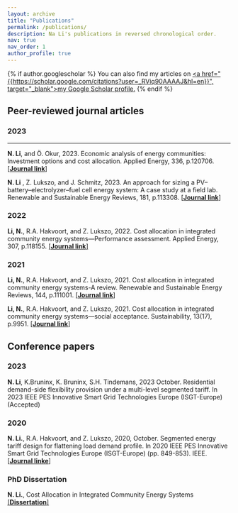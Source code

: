 ```yaml
---
layout: archive
title: "Publications"
permalink: /publications/
description: Na Li's publications in reversed chronological order.
nav: true
nav_order: 1
author_profile: true
---
```


{% if author.googlescholar %}
  You can also find my articles on <u><a href="{{https://scholar.google.com/citations?user=_RViq90AAAAJ&hl=en}}", target="_blank">my Google Scholar profile</a>.</u>
{% endif %}

## Peer-reviewed journal articles

### 2023
---

**N. Li**, and Ö. Okur, 2023. Economic analysis of energy communities: Investment options and cost allocation. Applied Energy, 336, p.120706. [[**Journal link**]](https://www.sciencedirect.com/science/article/pii/S0306261923000703) 
  <!-- <details> -->
 <!-- <summary><strong>Abstract</strong></summary> -->
<!-- Energy communities play an important role in the energy transition to future clean and sustainable energy. The economic feasibility of an energy community is largely affected by its investment options: either a third party or households themselves can invest in distributed energy resources. Another common problem for energy communities is cost allocation among local community members to ensure cost recovery. For these reasons, in this paper, an economic feasibility analysis for energy communities with two investment options is conducted: third party investment and self-investment, while also taking into account various cost allocation methods. An optimization model is developed to solve the optimal operation of the energy community with both investment options. The results indicate that it is economically feasible for a third party to invest in an energy community with the right energy prices and payback time. In this case, the third party makes the highest profits when the payback time is 15 years, which is around 50% percent of its total investment cost. In addition, it is possible for the third party to have multiple cost allocation methods within the same energy community. On the other hand, local community members benefit the most from a joint investment, despite the high initial investment costs. The energy costs of each household are largely affected by the payback time and cost allocation methods. These variations are the largest when payback time is 25 years, which is also the system lifetime. Overall, this study provides insights both for third parties and households to make decisions on investment options and cost allocation. -->
  <!-- </details> --> 

 **N. Li** , Z. Lukszo, and J. Schmitz, 2023. An approach for sizing a PV–battery–electrolyzer–fuel cell energy system: A case study at a field lab. Renewable and Sustainable Energy Reviews, 181, p.113308. [[**Journal link**]](https://www.sciencedirect.com/science/article/pii/S1364032123001648) 
    <!-- <details> -->
    <!-- <summary><strong>Abstract</strong></summary> -->
  <!-- Hydrogen is becoming increasingly popular as a clean, secure, and affordable energy source for the future. This study develops an approach for designing a PV–battery–electrolyzer–fuel cell energy system that utilizes hydrogen as a long-term storage medium and battery as a short-term storage medium. The system is designed to supply load demand primarily through direct electricity generation in the summer, and indirect electricity generation through hydrogen in the winter. The sizing of system components is based on the direct electricity and indirect hydrogen demand, with a key input parameter being the load sizing factor, which determines the extent to which hydrogen is used to meet seasonal imbalance. Technical and financial indicators are used to assess the performance of the designed system. Simulation results indicate that the energy system can effectively balance the seasonal variation of renewable generation and load demand with the use of hydrogen. Additionally, guidelines for achieving self-sufficiency and system sustainability for providing enough power in the following years are provided to determine the appropriate component size. The sensitivity analysis indicates that the energy system can achieve self-sufficiency and system sustainability with a proper load sizing factor from a technical perspective. From an economic perspective, the levelized cost of energy is relatively high because of the high costs of hydrogen-related components at this moment. However, it has great economic potential for future self-sufficient energy systems with the maturity of hydrogen technologies. -->
  <!-- </details> --> 

### 2022
  **Li, N.**, R.A. Hakvoort, and Z. Lukszo, 2022. Cost allocation in integrated community energy systems—Performance assessment. Applied Energy, 307, p.118155. [[**Journal link**]](https://www.sciencedirect.com/science/article/pii/S030626192101429X) 
    <!-- <details> -->
    <!-- <summary><strong>Abstract</strong></summary> -->
  <!-- Integrated community energy systems (ICESs) are a modern development of local energy systems by integrating distributed energy resources and local communities. Cost allocation is one of the key issues affecting the success of ICESs. Costs should be allocated to those who cause them, and benefits to those who make the investments. A well-designed cost allocation approach will therefore contribute to a successful implementation and sustainable development of ICESs. This paper presents a general framework for designing cost allocation schemes in ICESs. Various cost allocation methods are proposed to compute the energy bills for local community members in an ICES. In addition, the cost reflectiveness of different cost allocation methods has been computed based on a case study of an ICES to gain insights into how well the costs are allocated. Next to this, the same is also done for the cost predictability to investigate how the energy costs would change in the long term. The results showed that methods with a single energy charging component perform the best in terms of the two criteria. Our assessment can facilitate local community members in selecting a method that satisfies their requirements. Overall, this research contributes to a successful implementation of cost allocation in an ICES. -->
  <!-- </details> -->

### 2021
   **Li, N.**, R.A. Hakvoort, and Z. Lukszo, 2021. Cost allocation in integrated community energy systems-A review. Renewable and Sustainable Energy Reviews, 144, p.111001. [[**Journal link**]](https://www.sciencedirect.com/science/article/pii/S1364032121002914) 
    <!-- <details> -->
    <!-- <summary><strong>Abstract</strong></summary> -->
  <!-- Integrated community energy systems (ICESs) emerged in the reform of local energy systems during the energy transition. Cost allocation within an ICES is one of the key issues determining the success of ICESs. The costs should be allocated fairly among the members of a local energy community. However, not much research has been directed towards cost allocation in local energy systems. In this paper, firstly, we compare ICESs with large power systems in terms of their physical and cost structure. Secondly, learning from experience with electricity tariff design, we derive cost allocation approaches for ICESs. To this end, we summarize tariff design objectives, cost allocation procedures and the underlying regulatory principles for major tariffication approaches and discuss how these concepts may be applied to cost allocation in ICESs. Discussions on the lessons learned so far and application issues in ICESs are included in this paper. This review paper paves the way for application of fair cost allocation in ICESs by providing a systemic framework. -->
  <!-- </details> --> 

   **Li, N.**, R.A. Hakvoort, and Z. Lukszo, 2021. Cost allocation in integrated community energy systems—social acceptance. Sustainability, 13(17), p.9951. [[**Journal link**]](https://www.mdpi.com/2071-1050/13/17/9951)
    <!-- <details> -->
    <!-- <summary><strong>Abstract</strong></summary> -->
  <!-- Integrated community energy systems (ICESs) are a good representative of local energy systems by integrating local distributed energy resources and local communities. It is proposed that costs should be allocated in a socially acceptable manner since there is no regulation in ICESs. In this paper, social acceptance is conceptualized from the dimension of community acceptance considering procedural and distributive justice. A fair process increases the understanding and the acceptance of the cost allocation outcomes, and a fair outcome leads to the acceptance of the cost allocation procedure. This approach adopted the multi-criteria decision-making technique to evaluate social acceptance to select a cost allocation method that was socially acceptable to local community members. The results show that our approach is unique and useful when multiple decision-making groups have to decide together upon the cost allocation method. It is able to provide quantitative results and optimal decisions from a multi-group decision-making perspective. The methodology developed in this research can be applied to any local community energy system to select a cost allocation method. Furthermore, the obtained results can be used by decision-makers to support them in the decision-making process. Based on our approach, policy implications are also analyzed to support the success of cost allocation in ICESs. -->
  <!-- </details> --> 


## Conference papers
### 2023
   **N. Li**, K.Bruninx, K. Bruninx, S.H. Tindemans, 2023 October. Residential demand-side flexibility provision under a multi-level segmented tariff. In 2023 IEEE PES Innovative Smart Grid Technologies Europe (ISGT-Europe) (Accepted)
 <!-- [[**Journal linke**]](https://ieeexplore.ieee.org/abstract/document/9248774/) -->

### 2020
   **N. Li.**, R.A. Hakvoort, and Z. Lukszo, 2020, October. Segmented energy tariff design for flattening load demand profile. In 2020 IEEE PES Innovative Smart Grid Technologies Europe (ISGT-Europe) (pp. 849-853). IEEE. [[**Journal linke**]](https://ieeexplore.ieee.org/abstract/document/9248774/)


### PhD Dissertation

**N. Li.**, Cost Allocation in Integrated Community Energy Systems [[**Dissertation**]](https://repository.tudelft.nl/islandora/object/uuid%3A18fc05b9-fdf4-4655-ab27-d60ce92401e1)